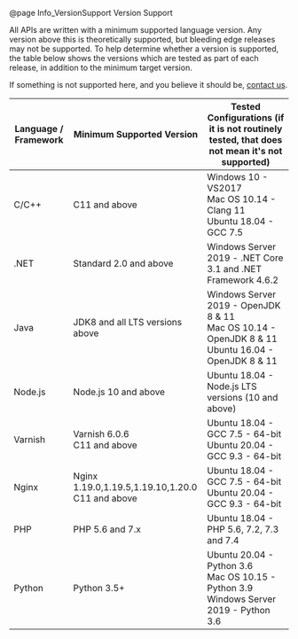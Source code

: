 @page Info_VersionSupport Version Support

All APIs are written with a minimum supported language version. Any version above this is theoretically supported, but bleeding edge releases may not be supported. To help determine whether a version is supported, the table below shows the versions which are tested as part of each release, in addition to the minimum target version.

If something is not supported here, and you believe it should be, [contact us](mailto:support@51degrees.com).

|Language / Framework|Minimum Supported Version|Tested Configurations (if it is not routinely tested, that does not mean it's not supported)|
|---|---|---|
|C/C++  |C11 and above                 |Windows 10 - VS2017<BR>Mac OS 10.14 - Clang 11<BR>Ubuntu 18.04 - GCC 7.5|
|.NET   |Standard 2.0 and above        |Windows Server 2019 - .NET Core 3.1 and .NET Framework 4.6.2|
|Java   |JDK8 and all LTS versions above|Windows Server 2019 - OpenJDK 8 & 11<BR>Mac OS 10.14 - OpenJDK 8 & 11<BR>Ubuntu 16.04 - OpenJDK 8 & 11| 
|Node.js|Node.js 10 and above          |Ubuntu 18.04 - Node.js LTS versions (10 and above)|
|Varnish|Varnish 6.0.6<BR>C11 and above|Ubuntu 18.04 - GCC 7.5 - 64-bit<BR>Ubuntu 20.04 - GCC 9.3 - 64-bit|
|Nginx  |Nginx 1.19.0,1.19.5,1.19.10,1.20.0<BR>C11 and above|Ubuntu 18.04 - GCC 7.5 - 64-bit<BR>Ubuntu 20.04 - GCC 9.3 - 64-bit|
|PHP    |PHP 5.6 and 7.x               |Ubuntu 18.04 - PHP 5.6, 7.2, 7.3 and 7.4|
|Python |Python 3.5+                   |Ubuntu 20.04 - Python 3.6<BR>Mac OS 10.15 - Python 3.9<BR>Windows Server 2019 - Python 3.6|